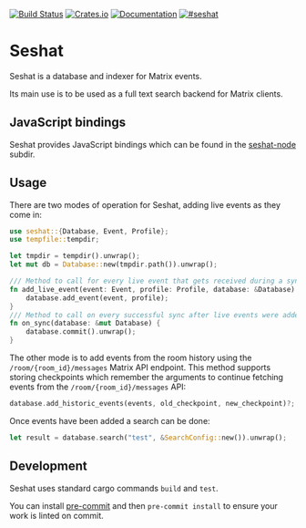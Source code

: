 [![Build Status](https://travis-ci.org/matrix-org/seshat.svg?branch=master)](https://travis-ci.org/matrix-org/seshat)
[![Crates.io](https://img.shields.io/crates/v/seshat.svg)](https://crates.io/crates/seshat)
[![Documentation](https://docs.rs/seshat/badge.svg)](https://docs.rs/seshat)
[![#seshat](https://img.shields.io/badge/matrix-%23seshat:matrix.org-blue.svg)](https://matrix.to/#/!VYQqtuzngcvIzsyyOV:matrix.org?via=matrix.org&via=t2l.io&via=t2bot.io)


# Seshat

Seshat is a database and indexer for Matrix events.

Its main use is to be used as a full text search backend for Matrix clients.

## JavaScript bindings

Seshat provides JavaScript bindings which can be found in the
[seshat-node](seshat-node) subdir.

## Usage

There are two modes of operation for Seshat, adding live events as they
come in:

```rust
use seshat::{Database, Event, Profile};
use tempfile::tempdir;

let tmpdir = tempdir().unwrap();
let mut db = Database::new(tmpdir.path()).unwrap();

/// Method to call for every live event that gets received during a sync.
fn add_live_event(event: Event, profile: Profile, database: &Database) {
    database.add_event(event, profile);
}
/// Method to call on every successful sync after live events were added.
fn on_sync(database: &mut Database) {
    database.commit().unwrap();
}
```

The other mode is to add events from the room history using the
`/room/{room_id}/messages` Matrix API endpoint. This method supports
storing checkpoints which remember the arguments to continue fetching events
from the `/room/{room_id}/messages` API:

```rust
database.add_historic_events(events, old_checkpoint, new_checkpoint)?;
```

Once events have been added a search can be done:
```rust
let result = database.search("test", &SearchConfig::new()).unwrap();
```

## Development

Seshat uses standard cargo commands `build` and `test`.

You can install [pre-commit](https://pre-commit.com/) and then `pre-commit install` 
to ensure your work is linted on commit.
